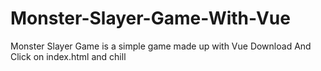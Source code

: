 # Monster-Slayer-Game-With-Vue
Monster Slayer Game is a simple game made up with Vue 
Download And Click on index.html and chill
